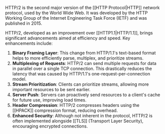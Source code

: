 HTTP/2 is the second major version of the [[HTTP Protocol|HTTP]] network protocol, used by the World Wide Web. It was developed by the HTTP Working Group of the Internet Engineering Task Force (IETF) and was published in 2015.

HTTP/2, developed as an improvement over [[HTTP1.1|HTTP/1.1]], brings significant advancements aimed at efficiency and speed. Key enhancements include:

1. **Binary Framing Layer**: This change from HTTP/1.1's text-based format helps to more efficiently parse, multiplex, and prioritize streams.
2. **Multiplexing of Requests**: HTTP/2 can send multiple requests for data in parallel over a single TCP connection. This drastically reduces the latency that was caused by HTTP/1.1's one-request-per-connection model.
3. **Stream Prioritization**: Clients can prioritize streams, allowing more important resources to be sent earlier.
4. **Server Push**: Servers can proactively send resources to a client's cache for future use, improving load times.
5. **Header Compression**: HTTP/2 compresses headers using the [[HPACK]] compression format, reducing overhead.
6. **Enhanced Security**: Although not inherent in the protocol, HTTP/2 is often implemented alongside [[TLS]] (Transport Layer Security), encouraging encrypted connections.
